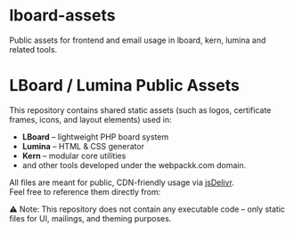 # lboard-assets
Public assets for frontend and email usage in lboard, kern, lumina and related tools.

# LBoard / Lumina Public Assets

This repository contains shared static assets (such as logos, certificate frames, icons, and layout elements) used in:
- **LBoard** – lightweight PHP board system
- **Lumina** – HTML & CSS generator
- **Kern** – modular core utilities
- and other tools developed under the webpackk.com domain.

All files are meant for public, CDN-friendly usage via [jsDelivr](https://www.jsdelivr.com/).  
Feel free to reference them directly from:


⚠️ Note: This repository does not contain any executable code – only static files for UI, mailings, and theming purposes.

